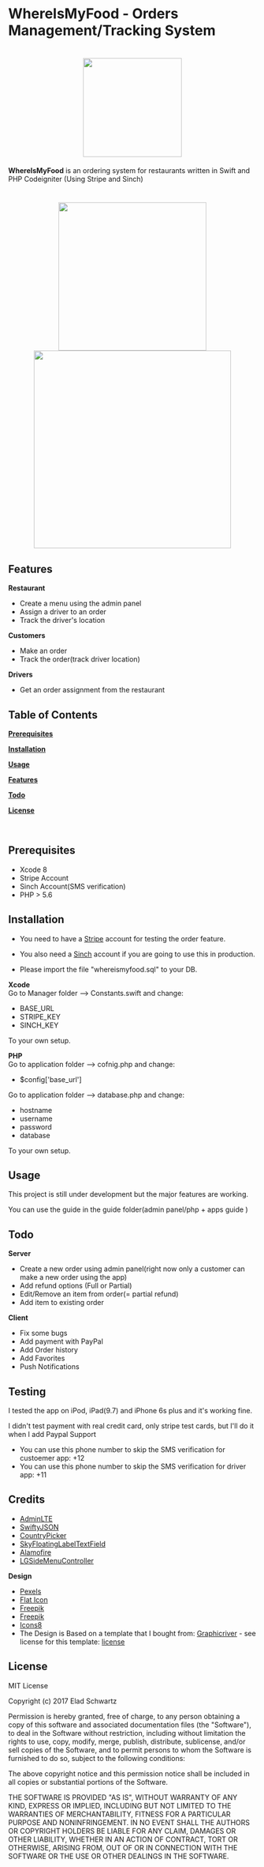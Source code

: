 # WhereIsMyFood - Orders Management/Tracking System

<h1 align="center">
  <img src="http://whereismyfood.biz/img/whereismyfood-logo.png"  width="200">
</h1>

**WhereIsMyFood** is an ordering system for restaurants written in Swift and PHP Codeigniter (Using Stripe and Sinch)

<h1 align="center">
  <img src="http://whereismyfood.biz/img/app.png"  width="300" />
  <img src="http://whereismyfood.biz/img/web.png"   width="400" />
</h1>

Features
--------
**Restaurant**
* Create a menu using the admin panel
* Assign a driver to an order
* Track the driver's location

**Customers**
* Make an order
* Track the order(track driver location)
 
 **Drivers**
* Get an order assignment from the restaurant
 

Table of Contents
-----------------

[**Prerequisites**](#prerequisites)

[**Installation**](#installation)

[**Usage**](#usage)

[**Features**](#detailed-features)

[**Todo**](#todo)

[**License**](#license)

<br />

<a name="prerequisites"></a>

Prerequisites
------------

* Xcode 8
* Stripe Account
* Sinch Account(SMS verification)
* PHP > 5.6


Installation
------------

* You need to have a [Stripe](https://stripe.com) account for testing the order feature.

* You also need a [Sinch](https://www.sinch.com) account if you are going to use this in production.

* Please import the file "whereismyfood.sql" to your DB.

**Xcode** <br>
Go to Manager folder --> Constants.swift and change:

* BASE_URL
* STRIPE_KEY
* SINCH_KEY

To your own setup.

**PHP** <br>
Go to application folder --> cofnig.php and change:

* $config['base_url']

Go to application folder --> database.php and change:

* hostname
* username
* password
* database

To your own setup.


## Usage
This project is still under development but the major features are working.

You can use the guide in the guide folder(admin panel/php + apps guide )


Todo
----
**Server**
* Create a new order using admin panel(right now only a customer can make a new order using the app)
* Add refund options (Full or Partial)
* Edit/Remove an item from order(= partial refund)
* Add item to existing order

**Client**
* Fix some bugs
* Add payment with PayPal
* Add Order history
* Add Favorites
* Push Notifications



Testing
----

I tested the app on iPod, iPad(9.7) and iPhone 6s plus and it's working fine.

I didn't test payment with real credit card, only stripe test cards, but I'll do it when I add Paypal Support

* You can use this phone number to skip the SMS verification for custoemer app: +12 
* You can use this phone number to skip the SMS verification for driver app: +11


Credits
----
* [AdminLTE](https://github.com/almasaeed2010/AdminLTE)
* [SwiftyJSON](https://github.com/SwiftyJSON/SwiftyJSON)
* [CountryPicker](https://github.com/Keyflow/CountryPicker-iOS-Swift)
* [SkyFloatingLabelTextField](https://github.com/Skyscanner/SkyFloatingLabelTextField)
* [Alamofire](https://github.com/Alamofire/Alamofire)
* [LGSideMenuController](https://github.com/Friend-LGA/LGSideMenuController)

**Design**
* [Pexels](https://www.pexels.com/)
* [Flat Icon](https://www.flaticon.com/)
* [Freepik](http://www.freepik.com/)
* [Freepik](http://www.freepik.com/)
* [Icons8](https://icons8.com/)
* 	The Design is Based on a template that I bought  from:  [Graphicriver](https://graphicriver.net/item/mosher-restaurant-mobile-app-ui-kit/17807658?_ga=2.135878321.1295015634.1502460424-1570167637.1483370751) - see license for this template:  [license](https://graphicriver.net/licenses/faq#license-freely-accessible-a)
    

License
-------
MIT License

Copyright (c) 2017 Elad Schwartz

Permission is hereby granted, free of charge, to any person obtaining a copy
of this software and associated documentation files (the "Software"), to deal
in the Software without restriction, including without limitation the rights
to use, copy, modify, merge, publish, distribute, sublicense, and/or sell
copies of the Software, and to permit persons to whom the Software is
furnished to do so, subject to the following conditions:

The above copyright notice and this permission notice shall be included in all
copies or substantial portions of the Software.

THE SOFTWARE IS PROVIDED "AS IS", WITHOUT WARRANTY OF ANY KIND, EXPRESS OR
IMPLIED, INCLUDING BUT NOT LIMITED TO THE WARRANTIES OF MERCHANTABILITY,
FITNESS FOR A PARTICULAR PURPOSE AND NONINFRINGEMENT. IN NO EVENT SHALL THE
AUTHORS OR COPYRIGHT HOLDERS BE LIABLE FOR ANY CLAIM, DAMAGES OR OTHER
LIABILITY, WHETHER IN AN ACTION OF CONTRACT, TORT OR OTHERWISE, ARISING FROM,
OUT OF OR IN CONNECTION WITH THE SOFTWARE OR THE USE OR OTHER DEALINGS IN THE
SOFTWARE.
